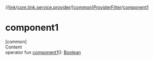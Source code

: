 //[link](../../index.md)/[com.tink.service.provider](../index.md)/[[common]ProviderFilter](index.md)/[component1](component1.md)



# component1  
[common]  
Content  
operator fun [component1](component1.md)(): [Boolean](https://kotlinlang.org/api/latest/jvm/stdlib/kotlin/-boolean/index.html)  



